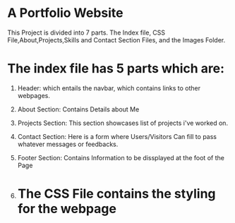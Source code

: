 # A Portfolio Website

This Project is divided into 7 parts. The Index file, CSS File,About,Projects,Skills and Contact Section Files, and the Images Folder.

# The index file has 5 parts which are: 

1. Header: which entails the navbar, which contains links to other webpages.

2. About Section: Contains Details about Me

3. Projects Section: This section showcases list of projects i've worked on.

4. Contact Section: Here is a form where Users/Visitors Can fill to pass whatever messages or feedbacks.

5. Footer Section: Contains Information to be dissplayed at the foot of the Page

6. # The CSS File contains the styling for the webpage
